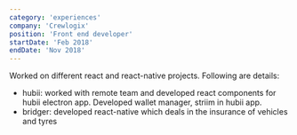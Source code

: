 ```yaml
---
category: 'experiences'
company: 'Crewlogix'
position: 'Front end developer'
startDate: 'Feb 2018'
endDate: 'Nov 2018'
---
```


Worked on different react and react-native projects. Following are details:

- hubii: worked with remote team and developed react components for hubii electron app. Developed wallet manager, striim in hubii app.
- bridger: developed react-native which deals in the insurance of vehicles and tyres
